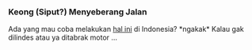 ### Keong (Siput?) Menyeberang Jalan

Ada yang mau coba melakukan [hal ini](http://youtube.com/watch?v=aqrBYRCxy2E) di Indonesia? \*ngakak\* 
Kalau gak dilindes atau ya ditabrak motor ...

<!-- METADATA: {"time": "2008-05-27 17:25:26", "title": "Keong (Siput?) Menyeberang Jalan"} -->
